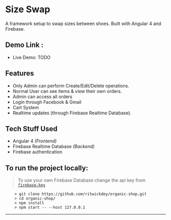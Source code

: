 # Size Swap

A framework setup to swap sizes between shoes. Built with Angular 4 and Firebase.


## Demo Link :

- Live Demo: TODO


## Features

- Only Admin can perform Create/Edit/Delete operations.
- Normal User can see items & view their own orders.
- Admin can access all orders
- Login through Facebook & Gmail
- Cart System
- Realtime updates (through Firebase Realtime Database).

## Tech Stuff Used

- Angular 4 *(Frontend)*
- Firebase Realtime Database *(Backend)*
- Firebase authentication


## To run the project locally:
> To use your own Firebase Database change the api key from [`firebase-key`](./src/private/firebase-key.ts)

```
    > git clone https://github.com/ritwickdey/organic-shop.git
    > cd organic-shop/
    > npm install
    > npm start -- --host 127.0.0.1

```

----------


